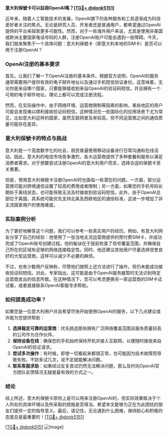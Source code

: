 **意大利保號卡可以註冊OpenAI嗎？[[TG💪+ @donk5151](https://t.me/s/donk5151)]**

近年来，随着人工智能技术的发展，OpenAI旗下的各种服务和工具逐渐成为科技爱好者关注的焦点。无论是研究人员、开发者还是普通用户，都希望通过OpenAI提供的平台来探索更多可能性。然而，对于一些海外用户来说，尤其是使用非美国或欧洲主要国家电话号码的人群，注册OpenAI账户可能会遇到一些障碍。今天，我们就来聚焦于一个具体问题：意大利保號卡（即意大利本地的SIM卡）是否可以用于注册OpenAI？

### OpenAI注册的基本要求

首先，让我们了解一下OpenAI注册的基本条件。根据官方说明，OpenAI的服务通常需要用户提供有效的电子邮件地址以及通过手机短信验证身份。这意味着，无论你是来自哪个国家，只要能够接收到来自OpenAI的验证码短信，并且拥有一个可用的电子邮件地址，理论上都可以完成注册流程。

然而，在实际操作中，由于网络环境、运营商限制等因素的影响，某些地区的用户可能会发现难以顺利接收验证码短信。这种情况在一些国际化的应用场景下尤为常见，比如意大利这样的国家，虽然互联网普及率较高，但不同运营商之间的通信质量可能存在差异。

### 意大利保號卡的特点与挑战

意大利是一个高度数字化的社会，居民普遍使用移动设备进行日常沟通和在线活动。因此，意大利的电信市场竞争激烈，各大运营商提供了多种套餐和服务以满足消费者需求。对于想要尝试注册OpenAI的意大利用户而言，选择合适的保號卡至关重要。

但是，使用意大利保號卡注册OpenAI时也面临一些潜在的问题。一方面，部分运营商可能对跨境通信设置了较高的费用或者限制；另一方面，如果您的手机号码长期处于离线状态，也可能导致无法及时接收到验证码短信。此外，由于OpenAI总部位于美国，其系统可能优先支持北美及西欧地区的通信标准，这进一步增加了非主流国家用户的使用难度。

### 实际案例分析

为了更好地解答这个问题，我们可以参考一些真实用户的经历。例如，有意大利网友分享了自己的经验：他使用了一张当地主流运营商提供的预付费SIM卡，并成功完成了OpenAI账号创建过程。他的秘诀在于提前检查了信号覆盖范围，并确保自己所在的区域有足够的网络连接稳定性。同时，他还建议其他用户尽量选择信誉良好的大型运营商，这样可以减少不必要的麻烦。

不过，也有少数用户反映称，尽管他们按照上述方法进行了操作，但仍未能成功接收验证码短信。对此，专家指出，这可能是由于OpenAI服务器暂时无法识别特定运营商发出的信息所致。在这种情况下，您可以考虑更换另一家运营商的SIM卡试试看，或者直接联系OpenAI客服寻求帮助。

### 如何提高成功率？

如果您是一位意大利用户并且希望尽快开始使用OpenAI的服务，以下几点建议或许能为您提供帮助：

1. **选择稳定可靠的运营商**：优先挑选那些拥有广泛网络覆盖范围且服务质量较高的公司作为合作伙伴。
2. **保持设备在线**：确保您的手机始终保持开机并接入互联网，以便随时接收来自OpenAI的验证请求。
3. **尝试多次操作**：有时候，即使一切看起来都很正常，也可能因为技术故障而导致失败。不妨多试几次，说不定就能解决问题。
4. **联系客服求助**：如果经过反复尝试仍然无法解决问题，那么及时向OpenAI官方团队反馈情况无疑是最有效的方式之一。

### 结论

综上所述，意大利保號卡原则上是可以用来注册OpenAI的，但实际效果取决于个人所处的具体环境以及所采取的措施是否得当。希望本文能够为正在为此困扰的朋友们提供一定的指导意义。最后，请记住，无论遇到什么困难，保持耐心和积极的态度总是最重要的！[[TG💪+ @donk5151](https://t.me/s/donk5151)]

[[TG💪+ @donk5151](https://t.me/s/donk5151) ![Image](https://i.postimg.cc/rwNCRYN7/Snipaste-2025-04-30-17-27-05.png)]